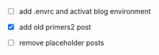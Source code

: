 - [ ] add .envrc and activat blog environment 
- [x] add old primers2 post
- [ ] remove placeholder posts


